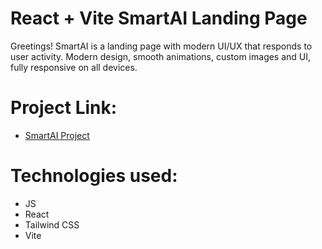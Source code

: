 # React + Vite SmartAI Landing Page

Greetings! SmartAI is a landing page with modern UI/UX that responds to user activity. Modern design, smooth animations, custom images and UI, fully responsive on all devices.

# Project Link: 
- [SmartAI Project](https://olehphw.github.io/landing_page_smart_ai/)

# Technologies used:
- JS
- React
- Tailwind CSS
- Vite
